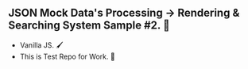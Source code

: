 ## JSON Mock Data's Processing → Rendering & Searching System Sample #2. 🔧  
- Vanilla JS. 🖌  
- This is Test Repo for Work. 🏃
